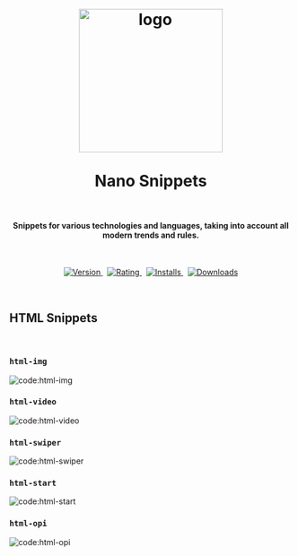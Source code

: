 <h1 align="center">
    <br/>
    <img src="https://raw.githubusercontent.com/kah3vich/Nano-Snippets/main/assets/logo.png" alt="logo" width="256">
    <br/>
    <br/>
    Nano Snippets
    <br/>
    <br/>
</h1>

<h4 align="center">Snippets for various technologies and languages, taking into account all modern trends and rules.</h4>

<br/>

<p align="center">
    <a href="https://marketplace.visualstudio.com/items?itemName=kah3vich.nanosnippets">
        <img src="https://vsmarketplacebadges.dev/version-short/kah3vich.nanosnippets.svg?style=for-the-badge&colorA=252526&colorB=43A047&label=VERSION" alt="Version">
    </a>&nbsp;
    <a href="https://marketplace.visualstudio.com/items?itemName=kah3vich.nanosnippets">
        <img src="https://vsmarketplacebadges.dev/rating-short/kah3vich.nanosnippets.svg?style=for-the-badge&colorA=252526&colorB=43A047&label=Rating" alt="Rating">
    </a>&nbsp;
    <a href="https://marketplace.visualstudio.com/items?itemName=kah3vich.nanosnippets">
        <img src="https://vsmarketplacebadges.dev/installs-short/kah3vich.nanosnippets.svg?style=for-the-badge&colorA=252526&colorB=43A047&label=Installs" alt="Installs">
    </a>&nbsp;
    <a href="https://marketplace.visualstudio.com/items?itemName=kah3vich.nanosnippets">
        <img src="https://vsmarketplacebadges.dev/downloads-short/kah3vich.nanosnippets.svg?style=for-the-badge&colorA=252526&colorB=43A047&label=Downloads" alt="Downloads">
    </a>
</p>

<br/>

## HTML Snippets

<br/>

### `html-img`

<img src="https://raw.githubusercontent.com/kah3vich/Nano-Snippets/main/assets/code/html/html-img.png" alt="code:html-img">

<br/>

### `html-video`

<img src="https://raw.githubusercontent.com/kah3vich/Nano-Snippets/main/assets/code/html/html-video.png" alt="code:html-video">

<br/>

### `html-swiper`

<img src="https://raw.githubusercontent.com/kah3vich/Nano-Snippets/main/assets/code/html/html-swiper.png" alt="code:html-swiper">

<br/>

### `html-start`

<img src="https://raw.githubusercontent.com/kah3vich/Nano-Snippets/main/assets/code/html/html-start.png" alt="code:html-start">

<br/>

### `html-opi`

<img src="https://raw.githubusercontent.com/kah3vich/Nano-Snippets/main/assets/code/html/html-opi.png" alt="code:html-opi">
